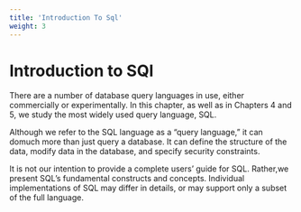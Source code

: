 ```yaml
---
title: 'Introduction To Sql'
weight: 3
---
```


# Introduction to SQl

There are a number of database query languages in use, either commercially or experimentally. In this chapter, as well as in Chapters 4 and 5, we study the most widely used query language, SQL.

Although we refer to the SQL language as a “query language,” it can domuch more than just query a database. It can define the structure of the data, modify data in the database, and specify security constraints. 

It is not our intention to provide a complete users’ guide for SQL. Rather,we present SQL’s fundamental constructs and concepts. Individual implementations of SQL may differ in details, or may support only a subset of the full language.
